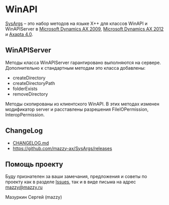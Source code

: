 # WinAPI

[project]:https://github.com/mazzy-ax/WinAPI
[license]:https://github.com/mazzy-ax/WinAPI/blob/master/LICENSE

[SysArgs][project] &ndash; это набор методов на языке X++ для классов WinAPI и WinAPIServer в [Microsoft Dynamics AX 2009](ax2009), [Microsoft Dynamics AX 2012](ax2012) и [Axapta 4.0](ax4).

## WinAPIServer

Методы класса WinAPIServer гарантировано выполняются на сервере. Дополнительно к стандартным методам это класса добавлены:

* createDirectory
* createDirectoryPath
* folderExists
* removeDirectory

Методы скопированы из клиентского WinAPI. В этих методах изменен модификатор server и расставлены разрешения FileIOPermission, InteropPermission.

## ChangeLog

* [CHANGELOG.md](CHANGELOG.md)
* <https://github.com/mazzy-ax/SysArgs/releases>

## Помощь проекту

Буду признателен за ваши замечания, предложения и советы по проекту как в разделе [Issues](https://github.com/mazzy-ax/WinAPI/issues), так и в виде письма на адрес <mazzy@mazzy.ru>

Мазуркин Сергей (mazzy)
